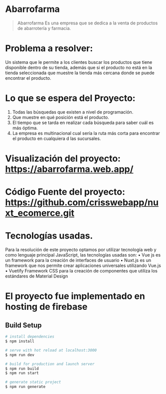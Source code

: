 # Abarrofarma
> Abarrofarma
Es una empresa que se dedica a la venta de productos de abarrotería y farmacia.

# Problema a resolver: 
Un sistema que le permite a los clientes buscar los productos que tiene disponible dentro de su tienda, además que si el producto no está en la tienda seleccionada que muestre la tienda más cercana donde se puede encontrar el producto.

# Lo que se espera del Proyecto:
  1.	Todas las búsquedas que existen a nivel de programación.
  2.	Que muestre en qué posición está el producto.
  3.	El tiempo que se tarda en realizar cada búsqueda para saber cuál es más óptima.
  4.	La empresa es multinacional cual sería la ruta más corta para encontrar el producto en cualquiera d las sucursales.

# Visualización del proyecto: https://abarrofarma.web.app/

# Código Fuente del proyecto: https://github.com/crisswebapp/nuxt_ecomerce.git

# Tecnologías usadas. 
Para la resolución de este proyecto optamos por utilizar tecnología web  y como lenguaje principal JavaScript, las tecnologías usadas son:
  •	Vue js es un framework para la creación de interfaces de usuario
  •	Nuxt.js es un framework que nos permite crear aplicaciones universales utilizando Vue.js
  •	Vuetify Framework CSS para la creación de componentes que utiliza los estándares de Material Design

# El proyecto fue implementado en hosting de firebase


## Build Setup

```bash
# install dependencies
$ npm install

# serve with hot reload at localhost:3000
$ npm run dev

# build for production and launch server
$ npm run build
$ npm run start

# generate static project
$ npm run generate
```

